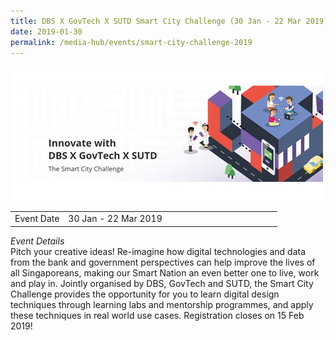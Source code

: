 ```yaml
---
title: DBS X GovTech X SUTD Smart City Challenge (30 Jan - 22 Mar 2019)
date: 2019-01-30
permalink: /media-hub/events/smart-city-challenge-2019
---
```

![DBS X GovTech X SUTD Smart City Challenge 2019](/images/media-hub/events/till-2020/smart-city-challenge-2019.jpeg)

<table style="width:100%">
  <tr>
    <td style="width:20%">Event Date</td>	
    <td style="width:80%">30 Jan - 22 Mar 2019</td>	
  </tr>
</table>

*Event Details*<br>
Pitch your creative ideas! Re-imagine how digital technologies and data from the bank and government perspectives can help improve the lives of all Singaporeans, making our Smart Nation an even better one to live, work and play in. Jointly organised by DBS, GovTech and SUTD, the Smart City Challenge provides the opportunity for you to learn digital design techniques through learning labs and mentorship programmes, and apply these techniques in real world use cases. Registration closes on 15 Feb 2019!
